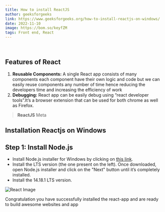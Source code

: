```yaml
---
title: How to install ReactJS
author: geeksforgeeks
link: https://www.geeksforgeeks.org/how-to-install-reactjs-on-windows/
date: 2022-11-10
image: https://bom.so/keyfZM
tags: Front end, React
---
```

​

## Features of React

1. **Reusable Components:** A single React app consists of many components each component have their own logic and code  but we can easily reuse components any number of time hence reducing the developers time and increasing the efficiency of work
​
2. **Debugging:** React app can be easily debug using  “react developer tools”.It’s a browser extension that can be used for both chrome as well as Firefox.
​

> **ReactJS**
> Meta
​

## Installation Reactjs on Windows

## Step 1: Install Node.js

- Install Node.js installer for Windows by clicking on [this link](https://nodejs.org/en/).
- Install the LTS version (the one present on the left). Once downloaded, open Node.js installer and click on the "Next" button until it’s completely installed.
- Install the 14.18.1 LTS version.

![React Image](https://media.geeksforgeeks.org/wp-content/uploads/20211015204506/img78.jpg)

Congratulation you have successfully installed the react-app and are ready to build awesome websites and app
